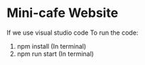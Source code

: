 # Mini-cafe Website
If we use visual studio code
To run the code:
1. npm install (In terminal)
2. npm run start (In terminal)
